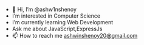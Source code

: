 - 👋 Hi, I’m @ashw1nshenoy
- I’m interested in Computer Science
 -  I’m currently learning Web Development
  - Ask me about JavaScript,ExpressJs
- 📫 How to reach me ashwinshenoy20@gmail.com

<!---
ashw1nshenoy/ashw1nshenoy is a ✨ special ✨ repository because its `README.md` (this file) appears on your GitHub profile.
You can click the Preview link to take a look at your changes.
--->
